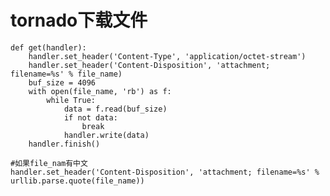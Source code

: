 # tornado下载文件

	def get(handler):
        handler.set_header('Content-Type', 'application/octet-stream')
        handler.set_header('Content-Disposition', 'attachment; filename=%s' % file_name)
        buf_size = 4096
        with open(file_name, 'rb') as f:
            while True:
                data = f.read(buf_size)
                if not data:
                    break
                handler.write(data)
        handler.finish()

	#如果file_nam有中文
	handler.set_header('Content-Disposition', 'attachment; filename=%s' % urllib.parse.quote(file_name))